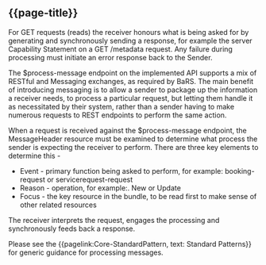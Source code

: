 ## {{page-title}}

For GET requests (reads) the receiver honours what is being asked for by generating and synchronously sending a response, for example the server Capability Statement on a GET /metadata request. Any failure during processing must initiate an error response back to the Sender. 

The $process-message endpoint on the implemented API supports a mix of RESTful and Messaging exchanges, as required by BaRS. The main benefit of introducing messaging is to allow a sender to package up the information a receiver needs, to process a particular request, but letting them handle it as necessitated by their system, rather than a sender having to make numerous requests to REST endpoints to perform the same action. 

When a request is received against the $process-message endpoint, the MessageHeader resource must be examined to determine what process the sender is expecting the receiver to perform. There are three key elements to determine this - 

- Event - primary function being asked to perform, for example: booking-request or servicerequest-request 
- Reason - operation, for example:. New or Update 
- Focus - the key resource in the bundle, to be read first to make sense of other related resources

The receiver interprets the request, engages the processing and synchronously feeds back a response.

Please see the {{pagelink:Core-StandardPattern, text: Standard Patterns}} for generic guidance for processing messages.

<br>